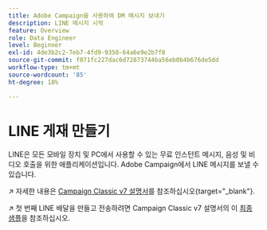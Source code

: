 ```yaml
---
title: Adobe Campaign을 사용하여 DM 메시지 보내기
description: LINE 메시지 시작
feature: Overview
role: Data Engineer
level: Beginner
exl-id: 4de3b2c2-7eb7-4fd9-9350-64a6e9e2b7f8
source-git-commit: f071fc227dac6d72873744ba56eb0b4b676de5dd
workflow-type: tm+mt
source-wordcount: '85'
ht-degree: 18%

---
```


# LINE 게재 만들기

LINE은 모든 모바일 장치 및 PC에서 사용할 수 있는 무료 인스턴트 메시지, 음성 및 비디오 호출을 위한 애플리케이션입니다. Adobe Campaign에서 LINE 메시지를 보낼 수 있습니다.


↗️ 자세한 내용은 [Campaign Classic v7 설명서](https://experienceleague.adobe.com/docs/campaign-classic/using/sending-messages/line-channel.html?lang=ko)를 참조하십시오{target=&quot;_blank&quot;}.

↗️ 첫 번째 LINE 배달을 만들고 전송하려면 Campaign Classic v7 설명서의 이 [최종 샘플](https://experienceleague.adobe.com/docs/campaign-classic/using/sending-messages/line-channel.html#example--create-and-send-a-personalized-line-message)을 참조하십시오.
